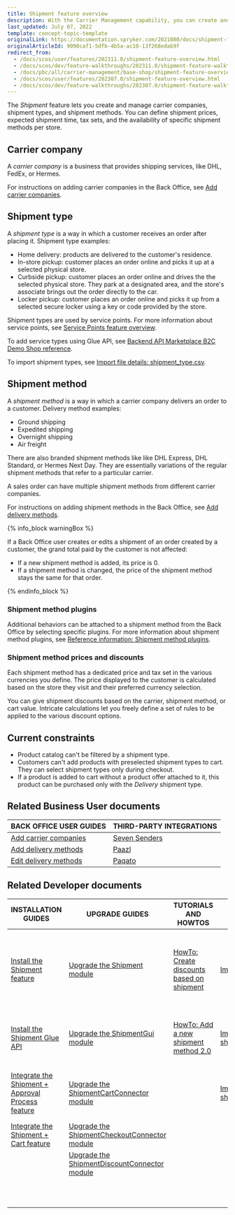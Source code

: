 ```yaml
---
title: Shipment feature overview
description: With the Carrier Management capability, you can create and manage carrier companies and their shipment methods for every individual store.
last_updated: July 07, 2022
template: concept-topic-template
originalLink: https://documentation.spryker.com/2021080/docs/shipment-feature-overview
originalArticleId: 9090caf1-5dfb-4b5a-ac10-13f268edab9f
redirect_from:
  - /docs/scos/user/features/202311.0/shipment-feature-overview.html  
  - /docs/scos/dev/feature-walkthroughs/202311.0/shipment-feature-walkthrough/shipment-feature-walkthrough.html
  - /docs/pbc/all/carrier-management/base-shop/shipment-feature-overview.html
  - /docs/scos/user/features/202307.0/shipment-feature-overview.html  
  - /docs/scos/dev/feature-walkthroughs/202307.0/shipment-feature-walkthrough/shipment-feature-walkthrough.html
---
```


The *Shipment* feature lets you create and manage carrier companies, shipment types, and shipment methods. You can define shipment prices, expected shipment time, tax sets, and the availability of specific shipment methods per store.

## Carrier company

A *carrier company* is a business that provides shipping services, like DHL, FedEx, or Hermes.

For instructions on adding carrier companies in the Back Office, see [Add carrier companies](/docs/pbc/all/carrier-management/{{page.version}}/base-shop/manage-in-the-back-office/add-carrier-companies.html).

## Shipment type

A *shipment type* is a way in which a customer receives an order after placing it. Shipment type examples:
* Home delivery: products are delivered to the customer's residence.
* In-store pickup: customer places an order online and picks it up at a selected physical store.
* Curbside pickup: customer places an order online and drives the the selected physical store. They park at a designated area, and the store's associate brings out the order directly to the car.
* Locker pickup: customer places an order online and picks it up from a selected secure locker using a key or code provided by the store.

Shipment types are used by service points. For more information about service points, see [Service Points feature overview](/docs/pbc/all/service-point-management/{{page.version}}/unified-commerce/service-points-feature-overview.html).

To add service types using Glue API, see [Backend API Marketplace B2C Demo Shop reference](/docs/scos/dev/glue-api-guides/{{page.version}}/backend-glue-infrastructure/backend-api-marketplace-b2c-demo-shop-reference.html).

To import shipment types, see [Import file details: shipment_type.csv](/docs/pbc/all/carrier-management/{{page.version}}/unified-commerce/import-and-export-data/import-file-details-shipment-type.csv.html).


## Shipment method

A *shipment method* is a way in which a carrier company delivers an order to a customer. Delivery method examples:

* Ground shipping
* Expedited shipping
* Overnight shipping
* Air freight

There are also branded shipment methods like like DHL Express, DHL Standard, or Hermes Next Day. They are essentially variations of the regular shipment methods that refer to a particular carrier.

A sales order can have multiple shipment methods from different carrier companies.

For instructions on adding shipment methods in the Back Office, see [Add delivery methods](/docs/pbc/all/carrier-management/{{page.version}}/base-shop/manage-in-the-back-office/add-delivery-methods.html).


{% info_block warningBox %}

If a Back Office user creates or edits a shipment of an order created by a customer, the grand total paid by the customer is not affected:

* If a new shipment method is added, its price is 0.
* If a shipment method is changed, the price of the shipment method stays the same for that order.

{% endinfo_block %}

### Shipment method plugins

Additional behaviors can be attached to a shipment method from the Back Office by selecting specific plugins. For more information about shipment method plugins, see [Reference information: Shipment method plugins](/docs/pbc/all/carrier-management/{{site.version}}/base-shop/extend-and-customize/shipment-method-plugins-reference-information.html).

### Shipment method prices and discounts

Each shipment method has a dedicated price and tax set in the various currencies you define. The price displayed to the customer is calculated based on the store they visit and their preferred currency selection.

You can give shipment discounts based on the carrier, shipment method, or cart value. Intricate calculations let you freely define a set of rules to be applied to the various discount options.

## Current constraints

* Product catalog can't be filtered by a shipment type.
* Customers can't add products with preselected shipment types to cart. They can select shipment types only during checkout.
* If a product is added to cart without a product offer attached to it, this product can be purchased only with the *Delivery* shipment type.


## Related Business User documents

|BACK OFFICE USER GUIDES| THIRD-PARTY INTEGRATIONS |
| - | - |
| [Add carrier companies](/docs/pbc/all/carrier-management/{{site.version}}/base-shop/manage-in-the-back-office/add-carrier-companies.html)  | [Seven Senders](/docs/pbc/all/carrier-management/{{site.version}}/base-shop/third-party-integrations/seven-senders/seven-senders.html) |
| [Add delivery methods](/docs/pbc/all/carrier-management/{{site.version}}/base-shop/manage-in-the-back-office/add-delivery-methods.html)  | [Paazl](/docs/pbc/all/carrier-management/{{site.version}}/base-shop/third-party-integrations/paazl.html) |
| [Edit delivery methods](/docs/pbc/all/carrier-management/{{site.version}}/base-shop/manage-in-the-back-office/edit-delivery-methods.html)  | [Paqato](/docs/pbc/all/carrier-management/{{site.version}}/base-shop/third-party-integrations/paqato.html) | |

## Related Developer documents

| INSTALLATION GUIDES | UPGRADE GUIDES | TUTORIALS AND HOWTOS | DATA IMPORT | GLUE API GUIDES | REFERENCES |
|---|---|---|---|---|---|
| [Install the Shipment feature](/docs/pbc/all/carrier-management/{{site.version}}/base-shop/install-and-upgrade/install-features/install-the-shipment-feature.html) | [Upgrade the Shipment module](/docs/pbc/all/carrier-management/{{site.version}}/base-shop/install-and-upgrade/upgrade-modules/upgrade-the-shipment-module.html) | [HowTo: Create discounts based on shipment](/docs/pbc/all/discount-management/{{page.version}}/base-shop/create-discounts-based-on-shipment.html) |  [Import file details: shipment_type.csv](/docs/pbc/all/carrier-management/{{page.version}}/unified-commerce/import-and-export-data/import-file-details-shipment-type.csv.html)  | [Retrieve shipments and shipment methods when submitting checkout data](/docs/pbc/all/carrier-management/{{page.version}}/base-shop/manage-using-glue-api/glue-api-retrieve-shipments-and-shipment-methods-when-submitting-checkout-data.html) | [Shipment method plugins: reference information](/docs/pbc/all/carrier-management/{{site.version}}/base-shop/extend-and-customize/shipment-method-plugins-reference-information.html) |
| [Install the Shipment Glue API](/docs/pbc/all/carrier-management/{{page.version}}/base-shop/install-and-upgrade/install-the-shipment-glue-api.html) | [Upgrade the ShipmentGui module](/docs/pbc/all/carrier-management/{{site.version}}/base-shop/install-and-upgrade/upgrade-modules/upgrade-the-shipmentgui-module.html) | [HowTo: Add a new shipment method 2.0](/docs/pbc/all/carrier-management/{{site.version}}/base-shop/tutorials-and-howtos/howto-add-a-new-shipment-method-2.0.html) | [Import file details: shipment_type_store.csv](/docs/pbc/all/carrier-management/{{page.version}}/base-shop/import-and-export-data/import-file-details-shipment-type-store.csv.html) |  [Retrieve shipments in orders](/docs/pbc/all/carrier-management/{{page.version}}/base-shop/manage-using-glue-api/glue-api-retrieve-shipments-in-orders.html)   |[Shipment method entities in the database: reference information](/docs/pbc/all/carrier-management/{{site.version}}/base-shop/domain-model-and-relationships/shipment-method-entities-in-the-database-reference-information.html) |
| [Integrate the Shipment + Approval Process feature](/docs/pbc/all/carrier-management/{{site.version}}/base-shop/install-and-upgrade/install-features/install-the-shipment-approval-process-feature.html) | [Upgrade the ShipmentCartConnector module](/docs/pbc/all/carrier-management/{{site.version}}/base-shop/install-and-upgrade/upgrade-modules/upgrade-the-shipmentcartconnector-module.html) |  | [Import file details: shipment_method_shipment_type.csv](/docs/pbc/all/carrier-management/{{page.version}}/base-shop/import-and-export-data/import-file-details-shipment-method-shipment-type.csv.html) | [Retrieve shipments when checking out purchases](/docs/pbc/all/carrier-management/{{page.version}}/base-shop/manage-using-glue-api/glue-api-retrieve-shipments-when-checking-out-purchases.html)  | |
| [Integrate the Shipment + Cart feature](/docs/pbc/all/carrier-management/{{site.version}}/base-shop/install-and-upgrade/install-features/install-the-shipment-cart-feature.html) | [Upgrade the ShipmentCheckoutConnector module](/docs/pbc/all/carrier-management/{{site.version}}/base-shop/install-and-upgrade/upgrade-modules/upgrade-the-shipmentcheckoutconnector-module.html) | | | [Add shipment types](/docs/pbc/all/carrier-management/{{page.version}}/base-shop/manage-using-glue-api/manage-shipment-types/glue-api-add-shipment-types.html) | |
|  | [Upgrade the ShipmentDiscountConnector module](/docs/pbc/all/carrier-management/{{site.version}}/base-shop/install-and-upgrade/upgrade-modules/upgrade-the-shipmentdiscountconnector-module.html) | | | [Retrieve shipment types](/docs/pbc/all/carrier-management/{{page.version}}/base-shop/manage-using-glue-api/manage-shipment-types/glue-api-retrieve-shipment-types.html) | |
| | | | | [Update shipment types](/docs/pbc/all/carrier-management/{{page.version}}/base-shop/manage-using-glue-api/manage-shipment-types/glue-api-update-shipment-types.html) | |
